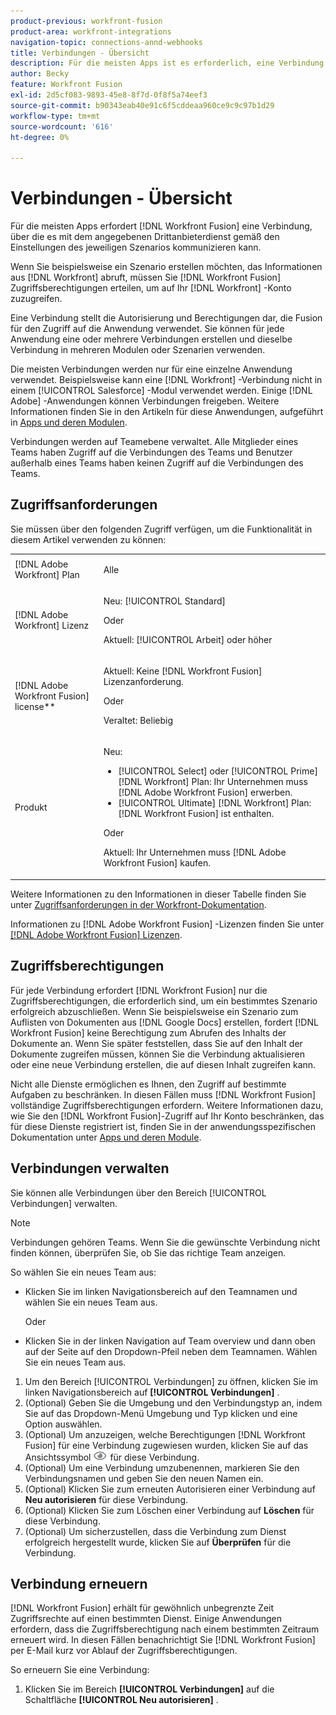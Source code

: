 ```yaml
---
product-previous: workfront-fusion
product-area: workfront-integrations
navigation-topic: connections-annd-webhooks
title: Verbindungen - Übersicht
description: Für die meisten Apps ist es erforderlich, eine Verbindung zu erstellen, über die [!DNL Adobe Workfront Fusion] gemäß den Einstellungen des jeweiligen Szenarios mit dem angegebenen Drittanbieterdienst kommunizieren kann.
author: Becky
feature: Workfront Fusion
exl-id: 2d5cf083-9893-45e8-8f7d-0f8f5a74eef3
source-git-commit: b90343eab40e91c6f5cddeaa960ce9c9c97b1d29
workflow-type: tm+mt
source-wordcount: '616'
ht-degree: 0%

---
```


# Verbindungen - Übersicht

<!-- Audited: 3/2024-->

Für die meisten Apps erfordert [!DNL Workfront Fusion] eine Verbindung, über die es mit dem angegebenen Drittanbieterdienst gemäß den Einstellungen des jeweiligen Szenarios kommunizieren kann.

Wenn Sie beispielsweise ein Szenario erstellen möchten, das Informationen aus [!DNL Workfront] abruft, müssen Sie [!DNL Workfront Fusion] Zugriffsberechtigungen erteilen, um auf Ihr [!DNL Workfront] -Konto zuzugreifen.

Eine Verbindung stellt die Autorisierung und Berechtigungen dar, die Fusion für den Zugriff auf die Anwendung verwendet. Sie können für jede Anwendung eine oder mehrere Verbindungen erstellen und dieselbe Verbindung in mehreren Modulen oder Szenarien verwenden.

Die meisten Verbindungen werden nur für eine einzelne Anwendung verwendet. Beispielsweise kann eine [!DNL Workfront] -Verbindung nicht in einem [!UICONTROL Salesforce] -Modul verwendet werden. Einige [!DNL Adobe] -Anwendungen können Verbindungen freigeben. Weitere Informationen finden Sie in den Artikeln für diese Anwendungen, aufgeführt in [Apps und deren Modulen](/help/quicksilver/workfront-fusion/apps-and-their-modules/apps-and-their-modules.md).

Verbindungen werden auf Teamebene verwaltet. Alle Mitglieder eines Teams haben Zugriff auf die Verbindungen des Teams und Benutzer außerhalb eines Teams haben keinen Zugriff auf die Verbindungen des Teams.

## Zugriffsanforderungen

Sie müssen über den folgenden Zugriff verfügen, um die Funktionalität in diesem Artikel verwenden zu können:

<table style="table-layout:auto">
 <col> 
 <col> 
 <tbody> 
  <tr> 
   <td role="rowheader">[!DNL Adobe Workfront] Plan</td> 
   <td> <p>Alle</p> </td> 
  </tr> 
  <tr data-mc-conditions=""> 
   <td role="rowheader">[!DNL Adobe Workfront] Lizenz</td> 
   <td> <p>Neu: [!UICONTROL Standard]</p><p>Oder</p><p>Aktuell: [!UICONTROL Arbeit] oder höher</p> </td> 
  </tr> 
  <tr> 
   <td role="rowheader">[!DNL Adobe Workfront Fusion] license**</td> 
   <td>
   <p>Aktuell: Keine [!DNL Workfront Fusion] Lizenzanforderung.</p>
   <p>Oder</p>
   <p>Veraltet: Beliebig </p>
   </td> 
  </tr> 
  <tr> 
   <td role="rowheader">Produkt</td> 
   <td>
   <p>Neu:</p> <ul><li>[!UICONTROL Select] oder [!UICONTROL Prime] [!DNL Workfront] Plan: Ihr Unternehmen muss [!DNL Adobe Workfront Fusion] erwerben.</li><li>[!UICONTROL Ultimate] [!DNL Workfront] Plan: [!DNL Workfront Fusion] ist enthalten.</li></ul>
   <p>Oder</p>
   <p>Aktuell: Ihr Unternehmen muss [!DNL Adobe Workfront Fusion] kaufen.</p>
   </td> 
  </tr>
 </tbody> 
</table>

Weitere Informationen zu den Informationen in dieser Tabelle finden Sie unter [Zugriffsanforderungen in der Workfront-Dokumentation](/help/quicksilver/administration-and-setup/add-users/access-levels-and-object-permissions/access-level-requirements-in-documentation.md).

Informationen zu [!DNL Adobe Workfront Fusion] -Lizenzen finden Sie unter [[!DNL Adobe Workfront Fusion] Lizenzen](../../workfront-fusion/get-started/license-automation-vs-integration.md).

## Zugriffsberechtigungen

Für jede Verbindung erfordert [!DNL Workfront Fusion] nur die Zugriffsberechtigungen, die erforderlich sind, um ein bestimmtes Szenario erfolgreich abzuschließen. Wenn Sie beispielsweise ein Szenario zum Auflisten von Dokumenten aus [!DNL Google Docs] erstellen, fordert [!DNL Workfront Fusion] keine Berechtigung zum Abrufen des Inhalts der Dokumente an. Wenn Sie später feststellen, dass Sie auf den Inhalt der Dokumente zugreifen müssen, können Sie die Verbindung aktualisieren oder eine neue Verbindung erstellen, die auf diesen Inhalt zugreifen kann.

Nicht alle Dienste ermöglichen es Ihnen, den Zugriff auf bestimmte Aufgaben zu beschränken. In diesen Fällen muss [!DNL Workfront Fusion] vollständige Zugriffsberechtigungen erfordern. Weitere Informationen dazu, wie Sie den [!DNL Workfront Fusion]-Zugriff auf Ihr Konto beschränken, das für diese Dienste registriert ist, finden Sie in der anwendungsspezifischen Dokumentation unter [Apps und deren Module](/help/quicksilver/workfront-fusion/apps-and-their-modules/apps-and-their-modules.md).

## Verbindungen verwalten

Sie können alle Verbindungen über den Bereich [!UICONTROL Verbindungen] verwalten.

>[!NOTE]
>
>Verbindungen gehören Teams. Wenn Sie die gewünschte Verbindung nicht finden können, überprüfen Sie, ob Sie das richtige Team anzeigen.
>
>So wählen Sie ein neues Team aus:
>
>* Klicken Sie im linken Navigationsbereich auf den Teamnamen und wählen Sie ein neues Team aus.
>
>    Oder
>
>* Klicken Sie in der linken Navigation auf Team overview und dann oben auf der Seite auf den Dropdown-Pfeil neben dem Teamnamen. Wählen Sie ein neues Team aus.

1. Um den Bereich [!UICONTROL Verbindungen] zu öffnen, klicken Sie im linken Navigationsbereich auf <b>[!UICONTROL Verbindungen]</b> .
1. (Optional) Geben Sie die Umgebung und den Verbindungstyp an, indem Sie auf das Dropdown-Menü Umgebung und Typ klicken und eine Option auswählen.
1. (Optional) Um anzuzeigen, welche Berechtigungen [!DNL Workfront Fusion] für eine Verbindung zugewiesen wurden, klicken Sie auf das Ansichtssymbol ![Verbindungsberechtigungen anzeigen](assets/view-connection-permissions.png) für diese Verbindung.
1. (Optional) Um eine Verbindung umzubenennen, markieren Sie den Verbindungsnamen und geben Sie den neuen Namen ein.
1. (Optional) Klicken Sie zum erneuten Autorisieren einer Verbindung auf **Neu autorisieren** für diese Verbindung.
1. (Optional) Klicken Sie zum Löschen einer Verbindung auf **Löschen** für diese Verbindung.
1. (Optional) Um sicherzustellen, dass die Verbindung zum Dienst erfolgreich hergestellt wurde, klicken Sie auf **Überprüfen** für die Verbindung.



## Verbindung erneuern

[!DNL Workfront Fusion] erhält für gewöhnlich unbegrenzte Zeit Zugriffsrechte auf einen bestimmten Dienst. Einige Anwendungen erfordern, dass die Zugriffsberechtigung nach einem bestimmten Zeitraum erneuert wird. In diesen Fällen benachrichtigt Sie [!DNL Workfront Fusion] per E-Mail kurz vor Ablauf der Zugriffsberechtigungen.

So erneuern Sie eine Verbindung:

1. Klicken Sie im Bereich **[!UICONTROL Verbindungen]** auf die Schaltfläche **[!UICONTROL Neu autorisieren]** .
